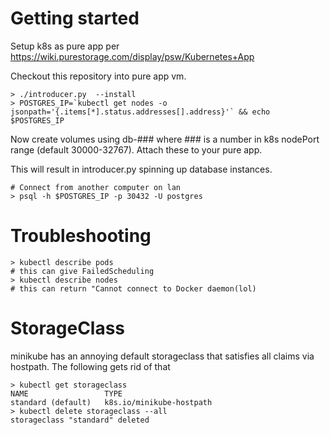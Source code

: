 # Getting started

Setup k8s as pure app per https://wiki.purestorage.com/display/psw/Kubernetes+App

Checkout this repository into pure app vm.
```
> ./introducer.py  --install
> POSTGRES_IP=`kubectl get nodes -o jsonpath='{.items[*].status.addresses[].address}'` && echo $POSTGRES_IP
```

Now create volumes using db-### where ### is a number in k8s nodePort range (default 30000-32767). Attach these to your pure app.

This will result in introducer.py spinning up database instances.

```
# Connect from another computer on lan
> psql -h $POSTGRES_IP -p 30432 -U postgres
```

# Troubleshooting
```
> kubectl describe pods
# this can give FailedScheduling
> kubectl describe nodes
# this can return "Cannot connect to Docker daemon(lol)
```

# StorageClass

minikube has an annoying default storageclass that satisfies all claims via hostpath. The following gets rid of that
```
> kubectl get storageclass
NAME                 TYPE
standard (default)   k8s.io/minikube-hostpath
> kubectl delete storageclass --all
storageclass "standard" deleted
```
